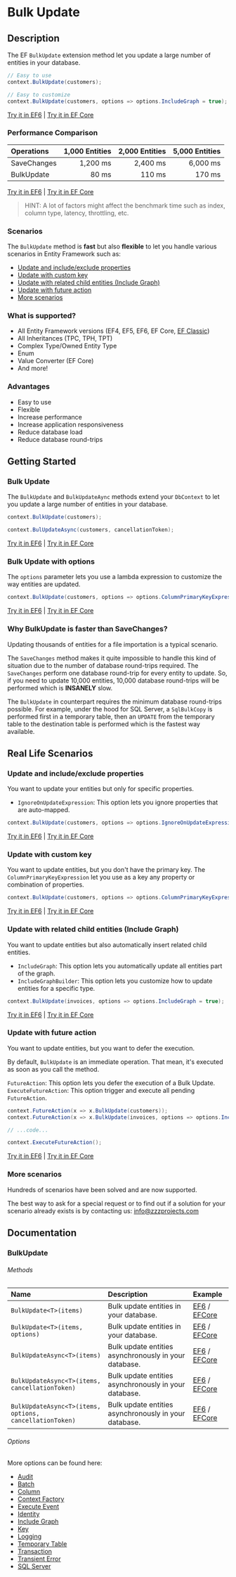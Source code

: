 # Bulk Update

## Description

The EF `BulkUpdate` extension method let you update a large number of entities in your database.

```csharp
// Easy to use
context.BulkUpdate(customers);

// Easy to customize
context.BulkUpdate(customers, options => options.IncludeGraph = true);
```
[Try it in EF6](https://dotnetfiddle.net/5wBlVh) | [Try it in EF Core](https://dotnetfiddle.net/Cwn8NC)

### Performance Comparison

| Operations      | 1,000 Entities | 2,000 Entities | 5,000 Entities |
| :-------------- | -------------: | -------------: | -------------: |
| SaveChanges     | 1,200 ms       | 2,400 ms       | 6,000 ms       |
| BulkUpdate      | 80 ms          | 110 ms         | 170 ms         |

[Try it in EF6](https://dotnetfiddle.net/xVwYDE) | [Try it in EF Core](https://dotnetfiddle.net/iJrRAn)

> HINT: A lot of factors might affect the benchmark time such as index, column type, latency, throttling, etc.

### Scenarios
The `BulkUpdate` method is **fast** but also **flexible** to let you handle various scenarios in Entity Framework such as:

- [Update and include/exclude properties](#update-and-includeexclude-properties)
- [Update with custom key](#update-with-custom-key)
- [Update with related child entities (Include Graph)](#update-with-related-child-entities-include-graph)
- [Update with future action](#update-with-future-action)
- [More scenarios](#more-scenarios)

### What is supported?
- All Entity Framework versions (EF4, EF5, EF6, EF Core, [EF Classic](https://entityframework-classic.net/))
- All Inheritances (TPC, TPH, TPT)
- Complex Type/Owned Entity Type
- Enum
- Value Converter (EF Core)
- And more!

### Advantages
- Easy to use
- Flexible
- Increase performance
- Increase application responsiveness
- Reduce database load
- Reduce database round-trips

## Getting Started

### Bulk Update
The `BulkUpdate` and `BulkUpdateAync` methods extend your `DbContext` to let you update a large number of entities in your database.

```csharp
context.BulkUpdate(customers);

context.BulUpdateAsync(customers, cancellationToken);
```
[Try it in EF6](https://dotnetfiddle.net/81oBov) | [Try it in EF Core](https://dotnetfiddle.net/zmsc2T)

### Bulk Update with options
The `options` parameter lets you use a lambda expression to customize the way entities are updated.

```csharp
context.BulkUpdate(customers, options => options.ColumnPrimaryKeyExpression = c => c.Code });
```
[Try it in EF6](https://dotnetfiddle.net/yw6M79) | [Try it in EF Core](https://dotnetfiddle.net/BW6WIy)

### Why BulkUpdate is faster than SaveChanges?
Updating thousands of entities for a file importation is a typical scenario.

The `SaveChanges` method makes it quite impossible to handle this kind of situation due to the number of database round-trips required. The `SaveChanges` perform one database round-trip for every entity to update. So, if you need to update 10,000 entities, 10,000 database round-trips will be performed which is **INSANELY** slow.

The `BulkUpdate` in counterpart requires the minimum database round-trips possible. For example, under the hood for SQL Server, a `SqlBulkCopy` is performed first in a temporary table, then an `UPDATE` from the temporary table to the destination table is performed which is the fastest way available.

## Real Life Scenarios

### Update and include/exclude properties
You want to update your entities but only for specific properties.

- `IgnoreOnUpdateExpression`: This option lets you ignore properties that are auto-mapped.

```csharp            
context.BulkUpdate(customers, options => options.IgnoreOnUpdateExpression = c => new { c.ColumnToIgnore } );
```
[Try it in EF6](https://dotnetfiddle.net/R43wS0) | [Try it in EF Core](https://dotnetfiddle.net/Enr2KP)

### Update with custom key
You want to update entities, but you don't have the primary key. The `ColumnPrimaryKeyExpression` let you use as a key any property or combination of properties.

```csharp
context.BulkUpdate(customers, options => options.ColumnPrimaryKeyExpression = c => c.Code);    
```
[Try it in EF6](https://dotnetfiddle.net/La7vr8) | [Try it in EF Core](https://dotnetfiddle.net/YasxiY)

### Update with related child entities (Include Graph)
You want to update entities but also automatically insert related child entities.

- `IncludeGraph`: This option lets you automatically update all entities part of the graph.
- `IncludeGraphBuilder`: This option lets you customize how to update entities for a specific type.

```csharp
context.BulkUpdate(invoices, options => options.IncludeGraph = true);
```
[Try it in EF6](https://dotnetfiddle.net/PAVo4c) | [Try it in EF Core](https://dotnetfiddle.net/Iciz2K)

### Update with future action
You want to update entities, but you want to defer the execution.

By default, `BulkUpdate` is an immediate operation. That mean, it's executed as soon as you call the method.

`FutureAction`: This option lets you defer the execution of a Bulk Update.
`ExecuteFutureAction`: This option trigger and execute all pending `FutureAction`.

```csharp
context.FutureAction(x => x.BulkUpdate(customers));
context.FutureAction(x => x.BulkUpdate(invoices, options => options.IncludeGraph = true));

// ...code...

context.ExecuteFutureAction();
```
[Try it in EF6](https://dotnetfiddle.net/YnV5Fs) | [Try it in EF Core](https://dotnetfiddle.net/i9pMsP)

### More scenarios
Hundreds of scenarios have been solved and are now supported.

The best way to ask for a special request or to find out if a solution for your scenario already exists is by contacting us:
info@zzzprojects.com

## Documentation

### BulkUpdate

###### Methods

| Name | Description | Example |
| :--- | :---------- | :------ |
| `BulkUpdate<T>(items)` | Bulk update entities in your database. | [EF6](https://dotnetfiddle.net/XbT4Ad) / [EFCore](https://dotnetfiddle.net/1SMtjq)|
| `BulkUpdate<T>(items, options)` | Bulk update entities in your database.  | [EF6](https://dotnetfiddle.net/6E5DYO) / [EFCore](https://dotnetfiddle.net/WhC2bb)|
| `BulkUpdateAsync<T>(items)` | Bulk update entities asynchronously in your database. | [EF6](https://dotnetfiddle.net/cBxxbk) / [EFCore](https://dotnetfiddle.net/eBWBNB)|
| `BulkUpdateAsync<T>(items, cancellationToken)` | Bulk update entities asynchronously in your database. | [EF6](https://dotnetfiddle.net/NhqEoQ) / [EFCore](https://dotnetfiddle.net/MvnU6c) |
| `BulkUpdateAsync<T>(items, options, cancellationToken)` | Bulk update entities asynchronously in your database. | [EF6](https://dotnetfiddle.net/9PH8Ov) / [EFCore](https://dotnetfiddle.net/FncPU4) |

###### Options
More options can be found here:

- [Audit](https://entityframework-extensions.net/audit)
- [Batch](https://entityframework-extensions.net/batch)
- [Column](https://entityframework-extensions.net/column)
- [Context Factory](https://entityframework-extensions.net/context-factory)
- [Execute Event](https://entityframework-extensions.net/execute-event)
- [Identity](https://entityframework-extensions.net/identity)
- [Include Graph](https://entityframework-extensions.net/include-graph)
- [Key](https://entityframework-extensions.net/key)
- [Logging](https://entityframework-extensions.net/logging)
- [Temporary Table](https://entityframework-extensions.net/temporary-table)
- [Transaction](https://entityframework-extensions.net/transaction)
- [Transient Error](https://entityframework-extensions.net/transient-error)
- [SQL Server](https://entityframework-extensions.net/sql-server)
